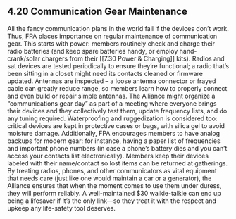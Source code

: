 ## 4.20 Communication Gear Maintenance

All the fancy communication plans in the world fail if the devices don’t work. Thus, FPA places importance on regular maintenance of communication gear. This starts with power: members routinely check and charge their radio batteries (and keep spare batteries handy, or employ hand-crank/solar chargers from their [[7.30 Power & Charging]] kits). Radios and sat devices are tested periodically to ensure they’re functional; a radio that’s been sitting in a closet might need its contacts cleaned or firmware updated. Antennas are inspected – a loose antenna connector or frayed cable can greatly reduce range, so members learn how to properly connect and even build or repair simple antennas. The Alliance might organize a “communications gear day” as part of a meeting where everyone brings their devices and they collectively test them, update frequency lists, and do any tuning required. Waterproofing and ruggedization is considered too: critical devices are kept in protective cases or bags, with silica gel to avoid moisture damage. Additionally, FPA encourages members to have analog backups for modern gear: for instance, having a paper list of frequencies and important phone numbers (in case a phone’s battery dies and you can’t access your contacts list electronically). Members keep their devices labeled with their name/contact so lost items can be returned at gatherings. By treating radios, phones, and other communicators as vital equipment that needs care (just like one would maintain a car or a generator), the Alliance ensures that when the moment comes to use them under duress, they will perform reliably. A well-maintained $30 walkie-talkie can end up being a lifesaver if it’s the only link—so they treat it with the respect and upkeep any life-safety tool deserves.
